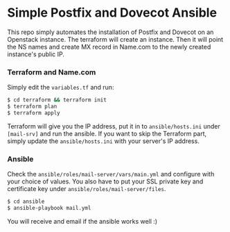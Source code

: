 # Simple Postfix and Dovecot Ansible

This repo simply automates the installation of Postfix and Dovecot on an Openstack instance. The terraform will create an instance. Then it will point the NS names and create MX record in Name.com to the newly created instance's public IP.

### Terraform and Name.com

Simply edit the `variables.tf` and run:

```bash
$ cd terraform && terraform init
$ terraform plan
$ terraform apply
```

Terraform will give you the IP address, put it in to `ansible/hosts.ini` under `[mail-srv]` and run the ansible.
If you want to skip the Terraform part, simply update the `ansible/hosts.ini` with your server's IP address.

### Ansible

Check the `ansible/roles/mail-server/vars/main.yml` and configure with your choice of values. 
You also have to put your SSL private key and certificate key under `ansible/roles/mail-server/files`.

```bash
$ cd ansible
$ ansible-playbook mail.yml
```

You will receive and email if the ansible works well :)
